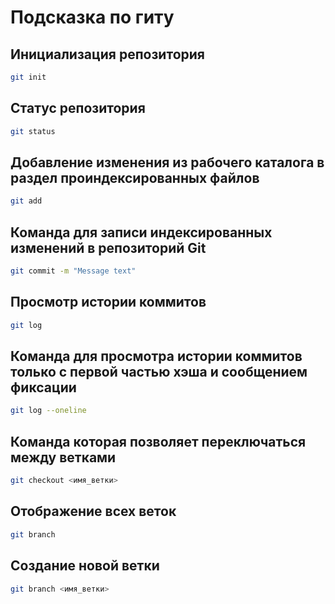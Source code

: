 # Подсказка по гиту

## Инициализация репозитория

```sh
git init
```

## Статус репозитория

```sh
git status
```

## Добавление изменения из рабочего каталога в раздел проиндексированных файлов
```sh
git add
```

## Команда для записи индексированных изменений в репозиторий Git
```sh
git commit -m "Message text"
```

## Просмотр истории коммитов
```sh
git log
```

## Команда для просмотра истории коммитов только с первой частью хэша и сообщением фиксации

```sh
git log --oneline
```

## Команда которая позволяет переключаться между ветками
```sh
git checkout <имя_ветки>
```

## Отображение всех веток
```sh
git branch
```

## Создание новой ветки
```sh
git branch <имя_ветки>
```